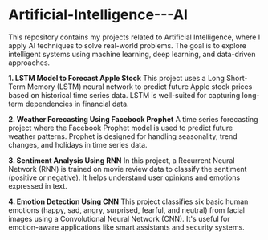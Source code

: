 # Artificial-Intelligence---AI
This repository contains my projects related to Artificial Intelligence, where I apply AI techniques to solve real-world problems. 
The goal is to explore intelligent systems using machine learning, deep learning, and data-driven approaches.

**1. LSTM Model to Forecast Apple Stock**
This project uses a Long Short-Term Memory (LSTM) neural network to predict future Apple stock prices based on historical time series data.
LSTM is well-suited for capturing long-term dependencies in financial data.

**2. Weather Forecasting Using Facebook Prophet**
A time series forecasting project where the Facebook Prophet model is used to predict future weather patterns. 
Prophet is designed for handling seasonality, trend changes, and holidays in time series data.

**3. Sentiment Analysis Using RNN**
In this project, a Recurrent Neural Network (RNN) is trained on movie review data to classify the sentiment (positive or negative).
It helps understand user opinions and emotions expressed in text.

**4. Emotion Detection Using CNN**
This project classifies six basic human emotions (happy, sad, angry, surprised, fearful, and neutral) from facial images using a Convolutional Neural Network (CNN). 
It's useful for emotion-aware applications like smart assistants and security systems.
